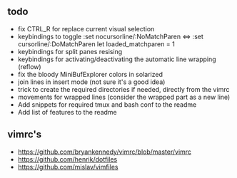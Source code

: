 todo
----

* fix CTRL_R for replace current visual selection
* keybindings to toggle
:set nocursorline/:NoMatchParen <=> :set cursorline/:DoMatchParen
let loaded_matchparen = 1
* keybindings for split panes resising
* keybindings for activating/deactivating the automatic line wrapping (reflow)
* fix the bloody MiniBufExplorer colors in solarized
* join lines in insert mode (not sure it's a good idea)
* trick to create the required directories if needed, directly from the vimrc
* movements for wrapped lines (consider the wrapped part as a new line)
* Add snippets for required tmux and bash conf to the readme
* Add list of features to the readme

vimrc's
-------

* <https://github.com/bryankennedy/vimrc/blob/master/vimrc>
* <https://github.com/henrik/dotfiles>
* <https://github.com/mislav/vimfiles>
